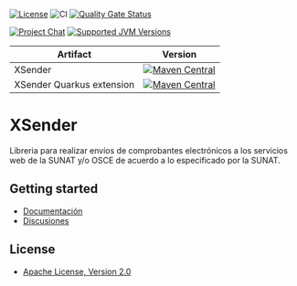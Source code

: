 [![License](https://img.shields.io/github/license/project-openubl/xsender?logo=apache)](https://www.apache.org/licenses/LICENSE-2.0)
![CI](https://github.com/project-openubl/xsender/workflows/CI/badge.svg)
[![Quality Gate Status](https://sonarcloud.io/api/project_badges/measure?project=project-openubl_xsender&metric=alert_status)](https://sonarcloud.io/dashboard?id=project-openubl_xsender)

[![Project Chat](https://img.shields.io/badge/zulip-join_chat-brightgreen.svg?style=for-the-badge&logo=zulip)](https://projectopenubl.zulipchat.com/)
[![Supported JVM Versions](https://img.shields.io/badge/JVM-11--17-brightgreen.svg?style=for-the-badge&logo=Java)](https://github.com/project-openubl/xsender/actions/runs/472762588/)

| Artifact                  | Version                                                                                                                                                                            |
|---------------------------|------------------------------------------------------------------------------------------------------------------------------------------------------------------------------------|
| XSender                   | [![Maven Central](https://img.shields.io/maven-central/v/io.github.project-openubl/xsender)](https://search.maven.org/artifact/io.github.project-openubl/xsender/)                 |
| XSender Quarkus extension | [![Maven Central](https://img.shields.io/maven-central/v/io.github.project-openubl/quarkus-xsender)](https://search.maven.org/artifact/io.github.project-openubl/quarkus-xsender/) |

# XSender

Libreria para realizar envíos de comprobantes electrónicos a los servicios web de la SUNAT y/o OSCE de acuerdo a lo
especificado por la SUNAT.

## Getting started

- [Documentación](https://project-openubl.github.io)
- [Discusiones](https://github.com/project-openubl/xsender/discussions)

## License

- [Apache License, Version 2.0](https://www.apache.org/licenses/LICENSE-2.0)
